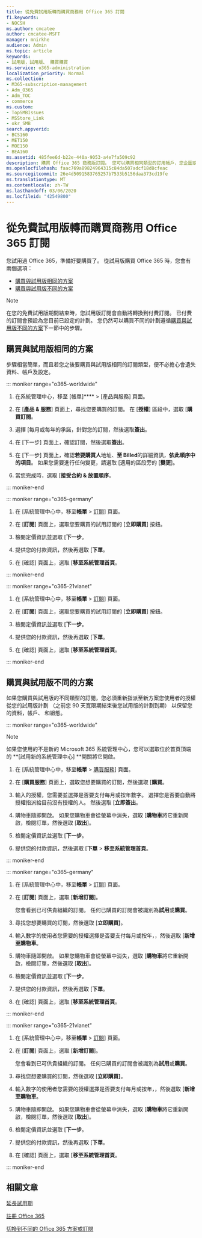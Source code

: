 ```yaml
---
title: 從免費試用版轉而購買商務用 Office 365 訂閱
f1.keywords:
- NOCSH
ms.author: cmcatee
author: cmcatee-MSFT
manager: mnirkhe
audience: Admin
ms.topic: article
keywords:
- 試用版，試用版、 購買購買
ms.service: o365-administration
localization_priority: Normal
ms.collection:
- M365-subscription-management
- Adm_O365
- Adm_TOC
- commerce
ms.custom:
- TopSMBIssues
- MSStore_Link
- okr_SMB
search.appverid:
- BCS160
- MET150
- MOE150
- BEA160
ms.assetid: 485fee6d-b22e-440a-9053-a4e7fa509c92
description: 購買 Office 365 商務版訂閱。 您可以購買相同類型的訂用帳戶，您企圖或不同的計劃。
ms.openlocfilehash: faac769a89824964315c84da507adcf18d8cfeac
ms.sourcegitcommit: 26e4d5091583765257b7533b5156daa373cd19fe
ms.translationtype: MT
ms.contentlocale: zh-TW
ms.lasthandoff: 03/06/2020
ms.locfileid: "42549800"
---
```

# <a name="buy-a-subscription-to-office-365-for-business-from-your-free-trial"></a>從免費試用版轉而購買商務用 Office 365 訂閱

您試用過 Office 365，準備好要購買了。 從試用版購買 Office 365 時，您會有兩個選項：
  
- [購買與試用版相同的方案](#buy-the-same-plan-as-your-trial)
- [購買與試用版不同的方案](#buy-a-different-plan-than-your-trial)

> [!NOTE]
> 在您的免費試用版期間結束時，您試用版訂閱會自動將轉換到付費訂閱。 已付費的訂閱會預設為您目前已設定的計劃。 您仍然可以購買不同的計劃遵循[購買與試用版不同的方案](#buy-a-different-plan-than-your-trial)下一節中的步驟。

## <a name="buy-the-same-plan-as-your-trial"></a>購買與試用版相同的方案

步驟相當簡單，而且若您之後要購買與試用版相同的訂閱類型，便不必擔心會遺失資料、帳戶及設定。

::: moniker range="o365-worldwide"

1. 在系統管理中心，移至 [帳單]**** \> [產品與服務]<a href="https://go.microsoft.com/fwlink/p/?linkid=842054" target="_blank"></a> 頁面。

2. 在 [**產品 & 服務**] 頁面上，尋找您要購買的訂閱。 在 [**授權**] 區段中，選取 [**購買訂閱**。

3. 選擇 [每月或每年的承諾，針對您的訂閱，然後選取**簽出**。

4. 在 [下一步] 頁面上，確認訂閱，然後選取**簽出**。

5. 在 [下一步] 頁面上，確認**若要購買人**地址、**至 Billed**的詳細資訊，**依此順序中的項目**。 如果您需要進行任何變更，請選取 [適用的區段旁的 [**變更**]。

6. 當您完成時，選取 [**接受合約 & 放置順序**。

::: moniker-end

::: moniker range="o365-germany"

1. 在 [系統管理中心中，移至**帳單** \> <a href="https://go.microsoft.com/fwlink/p/?linkid=847745" target="_blank">訂閱</a>] 頁面。

2. 在 [**訂閱**] 頁面上，選取您要購買的試用訂閱的 [**立即購買**] 按鈕。

3. 檢閱定價資訊並選取 [**下一步**。

4. 提供您的付款資訊，然後再選取 [**下單**。

5. 在 [確認] 頁面上，選取 [**移至系統管理首頁**。

::: moniker-end

::: moniker range="o365-21vianet"

1. 在 [系統管理中心中，移至**帳單** \> <a href="https://go.microsoft.com/fwlink/p/?linkid=850626" target="_blank">訂閱</a>] 頁面。

2. 在 [**訂閱**] 頁面上，選取您要購買的試用訂閱的 [**立即購買**] 按鈕。

3. 檢閱定價資訊並選取 [**下一步**。

4. 提供您的付款資訊，然後再選取 [**下單**。

5. 在 [確認] 頁面上，選取 [**移至系統管理首頁**。

::: moniker-end

## <a name="buy-a-different-plan-than-your-trial"></a>購買與試用版不同的方案

如果您購買與試用版的不同類型的訂閱，您必須重新指派至新方案您使用者的授權從您的試用版計劃 （之前您 90 天寬限期結束後您試用版的計劃到期） 以保留您的資料，帳戶、 和組態。

::: moniker range="o365-worldwide"

> [!NOTE]
> 如果您使用的不是新的 Microsoft 365 系統管理中心，您可以選取位於首頁頂端的 **[試用新的系統管理中心] **開關將它開啟。

1. 在 [系統管理中心中，移至**帳單** \> <a href="https://go.microsoft.com/fwlink/p/?linkid=868433" target="_blank">購買服務</a>] 頁面。

2. 在 [**購買服務**] 頁面上，選取您想要購買的訂閱，然後選取 [**購買**。

3. 輸入的授權，您需要並選擇是否要支付每月或按年數字。 選擇您是否要自動將授權指派給目前沒有授權的人。 然後選取 [**立即簽出**。

4. 購物車隨即開啟。 如果您購物車會從螢幕中消失，選取 [**購物車**將它重新開啟，檢閱訂單，然後選取 [**取出**]。

5. 檢閱定價資訊並選取 [**下一步**。

6. 提供您的付款資訊，然後選取 [**下單** \> **移至系統管理首頁**。

::: moniker-end

::: moniker range="o365-germany"

1. 在 [系統管理中心中，移至**帳單** \> <a href="https://go.microsoft.com/fwlink/p/?linkid=847745" target="_blank">訂閱</a>] 頁面。

2. 在 [**訂閱**] 頁面上，選取 [**新增訂閱**]。

    您會看到已可供貴組織的訂閱。 任何已購買的訂閱會被識別為**試用**或**購買**。
  
3. 尋找您想要購買的訂閱，然後選取 [**立即購買]**。
  
4. 輸入數字的使用者您需要的授權選擇是否要支付每月或按年，，然後選取 [**新增至購物車**。

5. 購物車隨即開啟。 如果您購物車會從螢幕中消失，選取 [**購物車**將它重新開啟，檢閱訂單，然後選取 [**取出**]。

6. 檢閱定價資訊並選取 [**下一步**。

7. 提供您的付款資訊，然後再選取 [**下單**。

8. 在 [確認] 頁面上，選取 [**移至系統管理首頁**。

::: moniker-end

::: moniker range="o365-21vianet"


1. 在 [系統管理中心中，移至**帳單** \> <a href="https://go.microsoft.com/fwlink/p/?linkid=850626" target="_blank">訂閱</a>] 頁面。

2. 在 [**訂閱**] 頁面上，選取 [**新增訂閱**]。

    您會看到已可供貴組織的訂閱。 任何已購買的訂閱會被識別為**試用**或**購買**。
  
3. 尋找您想要購買的訂閱，然後選取 [**立即購買]**。
  
4. 輸入數字的使用者您需要的授權選擇是否要支付每月或按年，，然後選取 [**新增至購物車**。

5. 購物車隨即開啟。 如果您購物車會從螢幕中消失，選取 [**購物車**將它重新開啟，檢閱訂單，然後選取 [**取出**]。

6. 檢閱定價資訊並選取 [**下一步**。

7. 提供您的付款資訊，然後再選取 [**下單**。

8. 在 [確認] 頁面上，選取 [**移至系統管理首頁**。

::: moniker-end


## <a name="related-articles"></a>相關文章

[延長試用期](extend-your-trial.md)
  
[註冊 Office 365](../admin/admin-overview/sign-up-for-office-365.md)
  
[切換到不同的 Office 365 方案或訂閱](subscriptions/switch-to-a-different-plan.md)